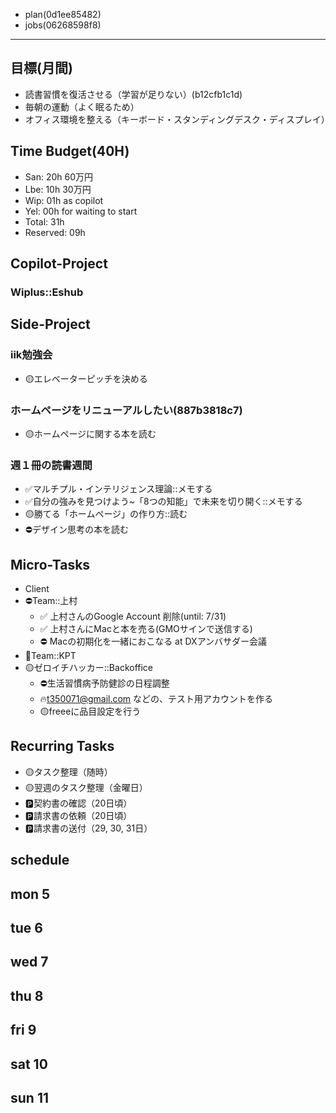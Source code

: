 - plan(0d1ee85482)
- jobs(06268598f8)
---

## 目標(月間)
- 読書習慣を復活させる（学習が足りない）(b12cfb1c1d)
- 毎朝の運動（よく眠るため）
- オフィス環境を整える（キーボード・スタンディングデスク・ディスプレイ）

## Time Budget(40H)
- San: 20h 60万円
- Lbe: 10h 30万円
- Wip: 01h as copilot
- Yel: 00h for waiting to start
- Total: 31h
- Reserved: 09h

## Copilot-Project
### Wiplus::Eshub
## Side-Project
### iik勉強会
- 🟡エレベーターピッチを決める

### ホームページをリニューアルしたい(887b3818c7)
- 🟡ホームページに関する本を読む

### 週１冊の読書週間
- ✅マルチプル・インテリジェンス理論::メモする
- ✅自分の強みを見つけよう~「8つの知能」で未来を切り開く::メモする
- 🟡勝てる「ホームページ」の作り方::読む
- ⛔️デザイン思考の本を読む

## Micro-Tasks
- Client
- ⛔️Team::上村
  - ✅ 上村さんのGoogle Account 削除(until: 7/31)
  - ✅ 上村さんにMacと本を売る(GMOサインで送信する)
  - ⛔️ Macの初期化を一緒におこなる at DXアンバサダー会議
- 📌Team::KPT
- 🟡ゼロイチハッカー::Backoffice
  - ⛔️生活習慣病予防健診の日程調整
  - 🔥t350071@gmail.com などの、テスト用アカウントを作る
  - 🟡freeeに品目設定を行う

## Recurring Tasks
- 🟡タスク整理（随時）
- 🟡翌週のタスク整理（金曜日）
- 🅿️契約書の確認（20日頃）
- 🅿️請求書の依頼（20日頃）
- 🅿️請求書の送付（29, 30, 31日）

## schedule
## mon 5
## tue 6
## wed 7
## thu 8
## fri 9
## sat 10
## sun 11
